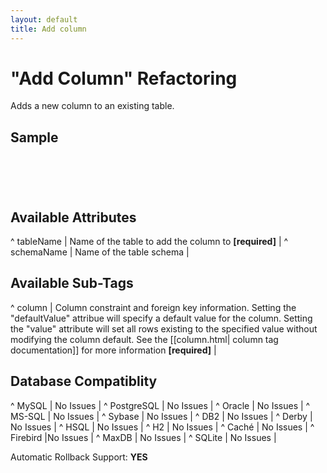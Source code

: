 ```yaml
---
layout: default
title: Add column
---
```


# "Add Column" Refactoring #

Adds a new column to an existing table.

## Sample ##

<code xml>
<addColumn tableName="person">
    <column name="firstname" type="varchar(255)"/>
</addColumn>
</code>

## Available Attributes ##

^ tableName  | Name of the table to add the column to **[required]** |
^ schemaName  | Name of the table schema  |


## Available Sub-Tags ##

^ column  | Column constraint and foreign key information. Setting the "defaultValue" attribue will specify a default value for the column.  Setting the "value" attribute will set all rows existing to the specified value without modifying the column default.  See the [[column.html| column tag documentation]] for more information **[required]** |



## Database Compatiblity ##

^ MySQL  | No Issues  |
^ PostgreSQL  | No Issues  |
^ Oracle  | No Issues  |
^ MS-SQL  | No Issues  |
^ Sybase  | No Issues  |
^ DB2  | No Issues  |
^ Derby  | No Issues  |
^ HSQL  | No Issues  |
^ H2  | No Issues  |
^ Caché  | No Issues  |
^ Firebird  |No Issues  |
^ MaxDB	 | No Issues  |
^ SQLite  | No Issues  |

Automatic Rollback Support: **YES**
